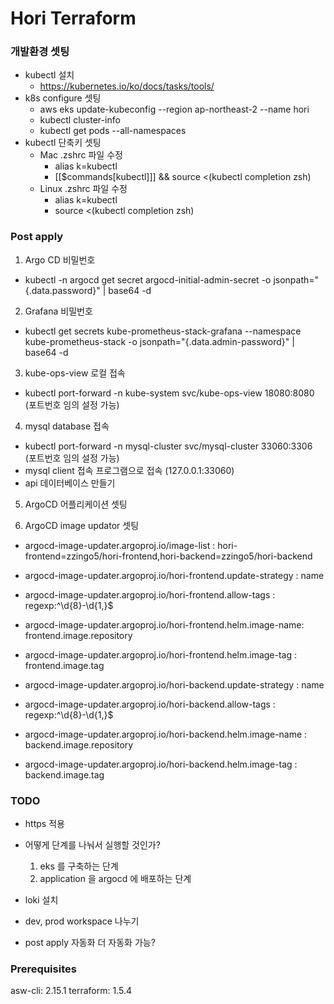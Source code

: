 # Hori Terraform

### 개발환경 셋팅

- kubectl 설치
  - https://kubernetes.io/ko/docs/tasks/tools/
- k8s configure 셋팅
  - aws eks update-kubeconfig --region ap-northeast-2 --name hori
  - kubectl cluster-info
  - kubectl get pods --all-namespaces
- kubectl 단축키 셋팅
  - Mac .zshrc 파일 수정
    - alias k=kubectl
    - [[$commands[kubectl]]] && source <(kubectl completion zsh)
  - Linux .zshrc 파일 수정
    - alias k=kubectl
    - source <(kubectl completion zsh)

### Post apply

1. Argo CD 비밀번호 

- kubectl -n argocd get secret argocd-initial-admin-secret -o jsonpath="{.data.password}" | base64 -d

2. Grafana 비밀번호

- kubectl get secrets kube-prometheus-stack-grafana --namespace kube-prometheus-stack -o jsonpath="{.data.admin-password}" | base64 -d

3. kube-ops-view 로컬 접속

- kubectl port-forward -n kube-system svc/kube-ops-view 18080:8080 (포트번호 임의 설정 가능)

4. mysql database 접속

- kubectl port-forward -n mysql-cluster svc/mysql-cluster 33060:3306 (포트번호 임의 설정 가능)
- mysql client 접속 프로그램으로 접속 (127.0.0.1:33060)
- api 데이터베이스 만들기

5. ArgoCD 어플리케이션 셋팅

6. ArgoCD image updator 셋팅

- argocd-image-updater.argoproj.io/image-list : hori-frontend=zzingo5/hori-frontend,hori-backend=zzingo5/hori-backend

- argocd-image-updater.argoproj.io/hori-frontend.update-strategy : name
- argocd-image-updater.argoproj.io/hori-frontend.allow-tags : regexp:^\d{8}-\d{1,}$
- argocd-image-updater.argoproj.io/hori-frontend.helm.image-name: frontend.image.repository
- argocd-image-updater.argoproj.io/hori-frontend.helm.image-tag : frontend.image.tag

- argocd-image-updater.argoproj.io/hori-backend.update-strategy : name
- argocd-image-updater.argoproj.io/hori-backend.allow-tags : regexp:^\d{8}-\d{1,}$
- argocd-image-updater.argoproj.io/hori-backend.helm.image-name : backend.image.repository
- argocd-image-updater.argoproj.io/hori-backend.helm.image-tag : backend.image.tag

### TODO

- https 적용

- 어떻게 단계를 나눠서 실행할 것인가? 
  1. eks 를 구축하는 단계
  2. application 을 argocd 에 배포하는 단계

- loki 설치
- dev, prod workspace 나누기
- post apply 자동화 더 자동화 가능?

### Prerequisites

asw-cli: 2.15.1
terraform: 1.5.4
